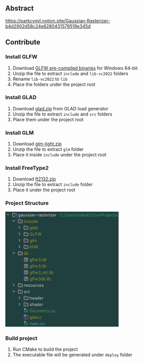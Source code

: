 ## Abstract
https://parkcymil.notion.site/Gaussian-Rasterizer-b4d2902d58c24e8280431579519e345d

## Contribute
### Install GLFW
1. Download [GLFW pre-compiled binaries](https://www.glfw.org/download.html) for Windows 64-bit
2. Unzip the file to extract `include` and `lib-vc2022` folders
3. Rename `lib-vc2022` to `lib`
4. Place the folders under the project root

### Install GLAD
1. Download [glad.zip](https://glad.dav1d.de/#language=c&specification=gl&api=gl%3D3.3&api=gles1%3Dnone&api=gles2%3Dnone&api=glsc2%3Dnone&profile=core&loader=on) from GLAD load generator
2. Unzip the file to extract `include` and `src` folders
3. Place them under the project root

### Install GLM
1. Download [glm-light.zip](https://github.com/g-truc/glm/releases)
2. Unzip the file to extract `glm` folder
3. Place it inside `include` under the project root

### Install FreeType2
1. Download [ft2132.zip](https://sourceforge.net/projects/freetype/files/freetype2/2.13.2/)
2. Unzip the file to extract `include` folder
3. Place it under the project root

### Project Structure
<img src="resources/project_structure.png" alt="drawing" _width="300"/>

### Build project
1. Run CMake to build the project
2. The executable file will be generated under `deploy` folder
